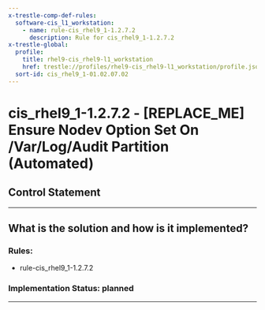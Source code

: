 ```yaml
---
x-trestle-comp-def-rules:
  software-cis_l1_workstation:
    - name: rule-cis_rhel9_1-1.2.7.2
      description: Rule for cis_rhel9_1-1.2.7.2
x-trestle-global:
  profile:
    title: rhel9-cis_rhel9-l1_workstation
    href: trestle://profiles/rhel9-cis_rhel9-l1_workstation/profile.json
  sort-id: cis_rhel9_1-01.02.07.02
---
```


# cis_rhel9_1-1.2.7.2 - \[REPLACE_ME\] Ensure Nodev Option Set On /Var/Log/Audit Partition (Automated)

## Control Statement

______________________________________________________________________

## What is the solution and how is it implemented?

<!-- For implementation status enter one of: implemented, partial, planned, alternative, not-applicable -->

<!-- Note that the list of rules under ### Rules: is read-only and changes will not be captured after assembly to JSON -->

<!-- Add control implementation description here for control: cis_rhel9_1-1.2.7.2 -->

### Rules:

  - rule-cis_rhel9_1-1.2.7.2

### Implementation Status: planned

______________________________________________________________________
